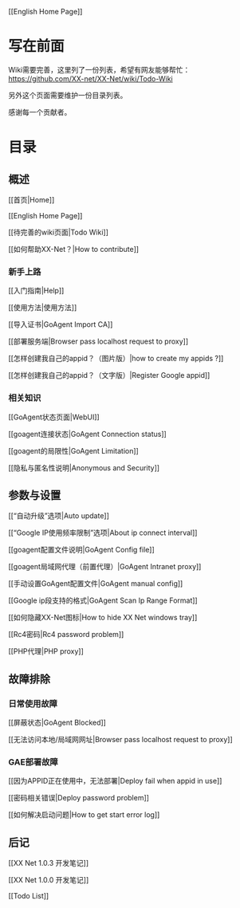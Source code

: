 [[English Home Page]]
# 写在前面
Wiki需要完善，这里列了一份列表，希望有网友能够帮忙：  
https://github.com/XX-net/XX-Net/wiki/Todo-Wiki  

另外这个页面需要维护一份目录列表。  
 
感谢每一个贡献者。  

# 目录
## 概述
[[首页|Home]]

[[English Home Page]]

[[待完善的wiki页面|Todo Wiki]]

[[如何帮助XX-Net？|How to contribute]]

### 新手上路
[[入门指南|Help]]

[[使用方法|使用方法]]

[[导入证书|GoAgent Import CA]]

[[部署服务端|Browser pass localhost request to proxy]]

[[怎样创建我自己的appid？（图片版）|how to create my appids ?]]

[[怎样创建我自己的appid？（文字版）|Register Google appid]]

### 相关知识
[[GoAgent状态页面|WebUI]]

[[goagent连接状态|GoAgent Connection status]]

[[goagent的局限性|GoAgent Limitation]]

[[隐私与匿名性说明|Anonymous and Security]]

## 参数与设置
[[“自动升级”选项|Auto update]]

[[“Google IP使用频率限制”选项|About ip connect interval]]

[[goagent配置文件说明|GoAgent Config file]]

[[goagent局域网代理（前置代理）|GoAgent Intranet proxy]]

[[手动设置GoAgent配置文件|GoAgent manual config]]

[[Google ip段支持的格式|GoAgent Scan Ip Range Format]]

[[如何隐藏XX-Net图标|How to hide XX Net windows tray]]

[[Rc4密码|Rc4 password problem]]

[[PHP代理|PHP proxy]]

## 故障排除
### 日常使用故障
[[屏蔽状态|GoAgent Blocked]]

[[无法访问本地/局域网网址|Browser pass localhost request to proxy]]

### GAE部署故障
[[因为APPID正在使用中，无法部署|Deploy fail when appid in use]]

[[密码相关错误|Deploy password problem]]

[[如何解决启动问题|How to get start error log]]

## 后记
[[XX Net 1.0.3 开发笔记]]

[[XX Net 1.0.0 开发笔记]]

[[Todo List]]